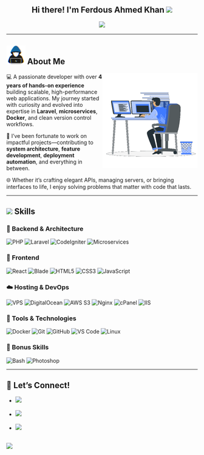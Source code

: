 <h2 align="center"><b>Hi there! I'm Ferdous Ahmed Khan</b> <img src="https://media.giphy.com/media/hvRJCLFzcasrR4ia7z/giphy.gif" width="35"></h2>

<p align="center">
  <a href="https://github.com/DenverCoder1/readme-typing-svg">
    <img src="https://readme-typing-svg.herokuapp.com?font=Fira+Code&color=00FFFF&size=25&center=true&vCenter=true&width=600&height=100&lines=Software+Engineer;Backend+Specialist;Laravel+Expert;Fast+API+Explorer;Tech+Enthusiast+🚀">
  </a>
</p>

---

## <picture><img src="https://github.com/0xAbdulKhalid/0xAbdulKhalid/raw/main/assets/mdImages/about_me.gif" width="50px"></picture> About Me

<picture>
  <img align="right" src="https://github.com/0xAbdulKhalid/0xAbdulKhalid/raw/main/assets/mdImages/Right_Side.gif" width="250px">
</picture>

💻 A passionate developer with over **4 years of hands-on experience** building scalable, high-performance web applications. My journey started with curiosity and evolved into expertise in **Laravel**, **microservices**, **Docker**, and clean version control workflows.

🚀 I’ve been fortunate to work on impactful projects—contributing to **system architecture**, **feature development**, **deployment automation**, and everything in between.

🌐 Whether it’s crafting elegant APIs, managing servers, or bringing interfaces to life, I enjoy solving problems that matter with code that lasts.

---

## <img src="https://media2.giphy.com/media/QssGEmpkyEOhBCb7e1/giphy.gif" width="25"> Skills

### 🚀 Backend & Architecture

![PHP](https://img.shields.io/badge/PHP-%23777BB4.svg?style=for-the-badge&logo=php&logoColor=white)
![Laravel](https://img.shields.io/badge/Laravel-%23FF2D20.svg?style=for-the-badge&logo=laravel&logoColor=white)
![CodeIgniter](https://img.shields.io/badge/CodeIgniter-%23DD4814.svg?style=for-the-badge&logo=codeigniter&logoColor=white)
![Microservices](https://img.shields.io/badge/Microservices-%23054020?style=for-the-badge&logo=architecture&logoColor=white)

### 🎨 Frontend

![React](https://img.shields.io/badge/React-%2361DAFB.svg?style=for-the-badge&logo=react&logoColor=black)
![Blade](https://img.shields.io/badge/Blade%20Template-%23F05340.svg?style=for-the-badge&logo=laravel&logoColor=white)
![HTML5](https://img.shields.io/badge/HTML5-%23E34F26.svg?style=for-the-badge&logo=html5&logoColor=white)
![CSS3](https://img.shields.io/badge/CSS3-%231572B6.svg?style=for-the-badge&logo=css3&logoColor=white)
![JavaScript](https://img.shields.io/badge/JavaScript-%23F7DF1E.svg?style=for-the-badge&logo=javascript&logoColor=black)

### ☁️ Hosting & DevOps

![VPS](https://img.shields.io/badge/VPS-Hosting-%2300BFFF?style=for-the-badge&logo=server&logoColor=white)
![DigitalOcean](https://img.shields.io/badge/DigitalOcean-%230167FF.svg?style=for-the-badge&logo=digitalocean&logoColor=white)
![AWS S3](https://img.shields.io/badge/AWS%20S3-%23FF9900.svg?style=for-the-badge&logo=amazon-aws&logoColor=white)
![Nginx](https://img.shields.io/badge/Nginx-%23009639.svg?style=for-the-badge&logo=nginx&logoColor=white)
![cPanel](https://img.shields.io/badge/cPanel-%23FF6C2C.svg?style=for-the-badge&logo=cpanel&logoColor=white)
![IIS](https://img.shields.io/badge/IIS-%230082C9.svg?style=for-the-badge&logo=windows&logoColor=white)

### 🧰 Tools & Technologies

![Docker](https://img.shields.io/badge/Docker-%230db7ed.svg?style=for-the-badge&logo=docker&logoColor=white)
![Git](https://img.shields.io/badge/Git-%23F05033.svg?style=for-the-badge&logo=git&logoColor=white)
![GitHub](https://img.shields.io/badge/GitHub-%23121011.svg?style=for-the-badge&logo=github&logoColor=white)
![VS Code](https://img.shields.io/badge/VS%20Code-%23007ACC.svg?style=for-the-badge&logo=visual-studio-code&logoColor=white)
![Linux](https://img.shields.io/badge/Linux-%23FCC624.svg?style=for-the-badge&logo=linux&logoColor=black)

### 🎯 Bonus Skills

![Bash](https://img.shields.io/badge/Bash-%234EAA25.svg?style=for-the-badge&logo=gnubash&logoColor=white)
![Photoshop](https://img.shields.io/badge/Photoshop-%23031A62.svg?style=for-the-badge&logo=adobephotoshop&logoColor=white)

---

## 🤝 Let’s Connect!

<div align="left">
  <ul>
    <li>
      <a href="https://linkedin.com/in/ferdousahmedkhan" target="_blank">
        <img src="https://img.shields.io/badge/LinkedIn-FerdousAhmedKhan-blue?style=for-the-badge&logo=linkedin&logoColor=white">
      </a>
    </li>
    <br>
    <li>
      <a href="https://facebook.com/ferdous.ahmmed.khan" target="_blank">
        <img src="https://img.shields.io/badge/Facebook-ferdous.ahmmed.khan-blue?style=for-the-badge&logo=facebook&logoColor=white">
      </a>
    </li>
    <br>
    <li>
      <a href="mailto:ferdousahmed.k@gmail.com" target="_blank">
        <img src="https://img.shields.io/badge/Gmail-ferdousahmed.k-D14836?style=for-the-badge&logo=gmail&logoColor=white">
      </a>
    </li>
  </ul>
</div>

<br>
<img src="https://user-images.githubusercontent.com/73097560/115834477-dbab4500-a447-11eb-908a-139a6edaec5c.gif">
